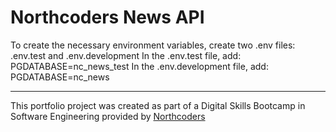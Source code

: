 # Northcoders News API

To create the necessary environment variables, create two .env files: .env.test and .env.development
In the .env.test file, add: PGDATABASE=nc_news_test
In the .env.development file, add: PGDATABASE=nc_news

---- 

This portfolio project was created as part of a Digital Skills Bootcamp in Software Engineering provided by [Northcoders](https://northcoders.com/)
